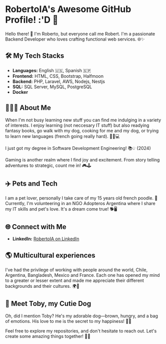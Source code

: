 # RobertoIA's Awesome GitHub Profile! :'D 🚀



Hello there! 👋 I'm Roberto, but everyone call me Robert. I'm a passionate Backend Developer who loves crafting functional web services. 🌐✨

## 🛠️ My Tech Stacks



- **Languages:** English 🇺🇸, Spanish 🇸🇵
- **Frontend:** HTML, CSS, Bootstrap, Halfmoon
- **Backend:** PHP, Laravel, AWS, Nodejs, Nestjs
- **SQL:** SQL Server, MySQL, PostgreSQL
- **Docker**

## 👨🏻‍💻 About Me


When I'm not busy learning new stuff you can find me indulging in a variety of interests. I enjoy learning (not neccesary IT stuff) but also readying fantasy books, go walk with my dog, cooking for me and my dog, or trying to learn new languages (french going really hard). 🍲🧶💻

I just got my degree in Software Development Engineering! 📚💡 (2024)

Gaming is another realm where I find joy and excitement. From story telling adventures to strategic, count me in! 🎮🕹️

## ✈️ Pets and Tech



I am a pet lover, personally I take care of my 15 years old french poodle. 🐶 Currently, I'm volunteering in an NGO Adopteros Argentina where I share my IT skills and pet's love. It's a dream come true! 🐕🖥️

## 🌐 Connect with Me


- **LinkedIn:** [RobertoIA on LinkedIn](https://www.linkedin.com/in/robertoia-antonio/)

## 🌎 Multicultural experiences



I've had the privilege of working with people around the world, Chile, Argentina, Bangladesh, Mexico and France. Each one has opened my mind to a greater or lesser extent and made me appreciate their different backgrounds and their cultures. 🌍🌆

## 🐾 Meet Toby, my Cutie Dog



Oh, did I mention Toby? He's my adorable dog—brown, hungry, and a bag of emotions. His love to me is the secret to my happiness! 🐶🍖

Feel free to explore my repositories, and don't hesitate to reach out. Let's create some amazing things together! 🚀✨
